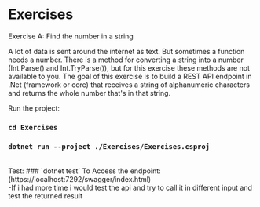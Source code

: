 # Exercises

Exercise A: Find the number in a string

A lot of data is sent around the internet as text. But sometimes a function needs a number. There is a method for converting a string into a number (Int.Parse() and Int.TryParse()), but for this exercise these methods are not available to you. The goal of this exercise is to build a REST API endpoint in .Net (framework or core) that receives a string of alphanumeric characters and returns the whole number that's in that string.

Run the project:
### `cd Exercises`
### `dotnet run --project ./Exercises/Exercises.csproj`
 
 <br />
Test:
### `dotnet test`
 To Access the endpoint: (https://localhost:7292/swagger/index.html)
 <br />
-If i had more time i would test the api and try to call it in different input and test the returned result
